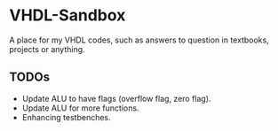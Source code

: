 # VHDL-Sandbox
A place for my VHDL codes, such as answers to question in textbooks, projects or anything.

## TODOs
- Update ALU to have flags (overflow flag, zero flag).
- Update ALU for more functions.
- Enhancing testbenches.

